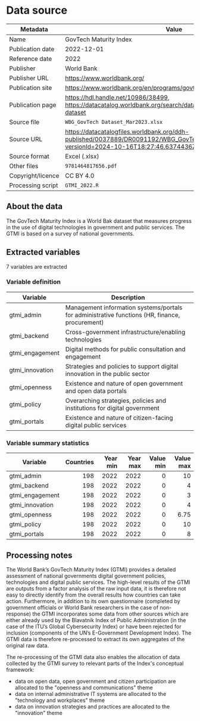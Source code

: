 # Data source

Metadata | Value
--- | ---
Name | GovTech Maturity Index
Publication date | 2022-12-01
Reference date | 2022
Publisher | World Bank
Publisher URL | https://www.worldbank.org/
Publication site | https://www.worldbank.org/en/programs/govtech/gtmi
Publication page | https://hdl.handle.net/10986/38499, https://datacatalog.worldbank.org/search/dataset/0037889/govtech-dataset
Source file | `WBG_GovTech Dataset_Mar2023.xlsx`
Source URL | https://datacatalogfiles.worldbank.org/ddh-published/0037889/DR0091192/WBG_GovTech%20Dataset_Mar2023.xlsx?versionId=2024-10-16T18:27:46.6374436Z
Source format | Excel (.xlsx)
Other files | `9781464817656.pdf`
Copyright/licence | CC BY 4.0
Processing script | `GTMI_2022.R`

## About the data

The GovTech Maturity Index is a World Bak dataset that measures progress in the
use of digital technologies in government and public services. The GTMI is
based on a survey of national governments.

## Extracted variables

7 variables are extracted

### Variable definition

Variable | Description
--- | ---
gtmi_admin | Management information systems/portals for administrative functions (HR, finance, procurement)
gtmi_backend | Cross-government infrastructure/enabling technologies
gtmi_engagement | Digital methods for public consultation and engagement
gtmi_innovation | Strategies and policies to support digital innovation in the public sector
gtmi_openness | Existence and nature of open government and open data portals
gtmi_policy | Overarching strategies, policies and institutions for digital government
gtmi_portals | Existence and nature of citizen-facing digital public services

### Variable summary statistics

Variable | Countries | Year min | Year max | Value min | Value max
--- | ---: | ---: | ---: | ---: | ---:
gtmi_admin | 198 | 2022 | 2022 | 0 | 10
gtmi_backend | 198 | 2022 | 2022 | 0 | 4
gtmi_engagement | 198 | 2022 | 2022 | 0 | 3
gtmi_innovation | 198 | 2022 | 2022 | 0 | 4
gtmi_openness | 198 | 2022 | 2022 | 0 | 6.75
gtmi_policy | 198 | 2022 | 2022 | 0 | 10
gtmi_portals | 198 | 2022 | 2022 | 0 | 8

## Processing notes

The World Bank’s GovTech Maturity Index (GTMI) provides a detailed assessment
of national governments digital government policies, technologies and digital
public services. The high-level results of the GTMI are outputs from a factor
analysis of the raw input data, it is therefore not easy to directly identify
from the overall results how countries can take action. Furthermore, in
addition to its own questionnaire (completed by government officials or World
Bank researchers in the case of non-response) the GTMI incorporates some data
from other sources which are either already used by the Blavatnik Index of
Public Administration (in the case of the ITU’s Global Cybersecurity Index) or
have been rejected for inclusion (components of the UN’s E-Government
Development Index). The GTMI data is therefore re-processed to extract its
own aggregates of the original raw data.

The re-processing of the GTMI data also enables the allocation of data
collected by the GTMI survey to relevant parts of the Index's conceptual
framework:

- data on open data, open government and citizen participation are
  allocated to the "openness and communications" theme
- data on internal administrative IT systems are allocated to the "technology
  and workplaces" theme
- data on innovation strategies and practices are allocated to the "innovation"
  theme